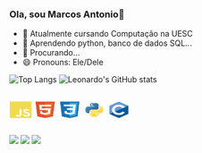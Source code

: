 ### Ola, sou Marcos Antonio👋


- 🔭 Atualmente cursando Computação na UESC
- 🌱 Aprendendo python, banco de dados SQL...
- 🤔 Procurando...
- 😄 Pronouns: Ele/Dele

![Top Langs](https://github-readme-stats.vercel.app/api/top-langs/?username=Barkuszz&custom_title=&layout=compact&bg_color=00000000&text_color=ffffff&hide_border=true&langs_count=8) 
![Leonardo's GitHub stats](https://github-readme-stats.vercel.app/api?username=Barkuszz&theme=transparent&show_icons=true&text_color=ffffff&hide_border=true&hide_title=true&line_height=20&text_bold=false&card_width=100) 

<div style="display: inline_block"><br>
  <img align="center" alt="Marcos-Js" height="30" width="40" src="https://raw.githubusercontent.com/devicons/devicon/master/icons/javascript/javascript-plain.svg">
  <img align="center" alt="Marcos-HTML" height="30" width="40" src="https://raw.githubusercontent.com/devicons/devicon/master/icons/html5/html5-original.svg">
  <img align="center" alt="Marcos-HTML-CSS" height="30" width="40" src="https://raw.githubusercontent.com/devicons/devicon/master/icons/css3/css3-original.svg">
  <img align="center" alt="Marcos-HTML-Python" height="30" width="40" src="https://raw.githubusercontent.com/devicons/devicon/master/icons/python/python-original.svg">
  <img align="center" alt="Marcos-HTML-Csharp" height="30" width="40" src="https://raw.githubusercontent.com/devicons/devicon/master/icons/c/c-original.svg">
</div>

##

<div> 
  <a href="https://www.instagram.com/marcos_aaguiar/" target="_blank"><img src="https://img.shields.io/badge/-Instagram-%23E4405F?style=for-the-badge&logo=instagram&logoColor=white" target="_blank"></a>
 	<a href="https://www.twitch.tv/barkuszz" target="_blank"><img src="https://img.shields.io/badge/Twitch-9146FF?style=for-the-badge&logo=twitch&logoColor=white" target="_blank"></a>
  <a href="https://www.linkedin.com/in/marcos-antonioaa/?trk=eml-b2_professional_identity_digest_02-header-0-profile_glimmer&lipi=urn%3Ali%3Apage%3Ad_flagship3_profile_view_base%3BIkwZLubjQMyEqESXMTdvTg%3D%3D" target="_blank"><img src="https://img.shields.io/badge/-LinkedIn-%230077B5?style=for-the-badge&logo=linkedin&logoColor=white" target="_blank"></a> 
  
</div>
